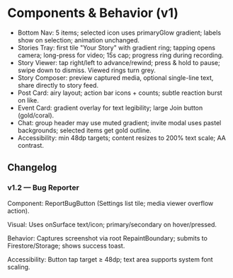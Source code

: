 # Components & Behavior (v1)
- Bottom Nav: 5 items; selected icon uses primaryGlow gradient; labels show on selection; animation unchanged.
- Stories Tray: first tile "Your Story" with gradient ring; tapping opens camera; long-press for video; 15s cap; progress ring during recording.
- Story Viewer: tap right/left to advance/rewind; press & hold to pause; swipe down to dismiss. Viewed rings turn grey.
- Story Composer: preview captured media, optional single-line text, share directly to story feed.
- Post Card: airy layout; action bar icons + counts; subtle reaction burst on like.
- Event Card: gradient overlay for text legibility; large Join button (gold/coral).
- Chat: group header may use muted gradient; invite modal uses pastel backgrounds; selected items get gold outline.
- Accessibility: min 48dp targets; content resizes to 200% text scale; AA contrast.

## Changelog
### v1.2 — Bug Reporter
Component: ReportBugButton (Settings list tile; media viewer overflow action).

Visual: Uses onSurface text/icon; primary/secondary on hover/pressed.

Behavior: Captures screenshot via root RepaintBoundary; submits to Firestore/Storage; shows success toast.

Accessibility: Button tap target ≥ 48dp; text area supports system font scaling.

